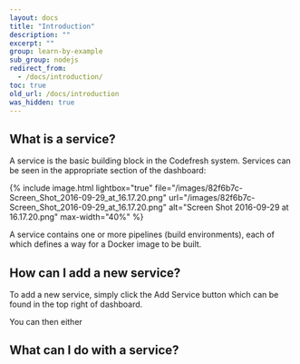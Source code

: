 ```yaml
---
layout: docs
title: "Introduction"
description: ""
excerpt: ""
group: learn-by-example
sub_group: nodejs
redirect_from:
  - /docs/introduction/
toc: true
old_url: /docs/introduction
was_hidden: true
---
```

## What is a service?
A service is the basic building block in the Codefresh system. Services can be seen in the appropriate section of the dashboard:

{% include image.html 
lightbox="true" 
file="/images/82f6b7c-Screen_Shot_2016-09-29_at_16.17.20.png" 
url="/images/82f6b7c-Screen_Shot_2016-09-29_at_16.17.20.png"
alt="Screen Shot 2016-09-29 at 16.17.20.png"
max-width="40%"
%}

A service contains one or more pipelines (build environments), each of which defines a way for a Docker image to be built.

## How can I add a new service?
To add a new service, simply click the Add Service button which can be found in the top right of dashboard. 

You can then either

## What can I do with a service?
